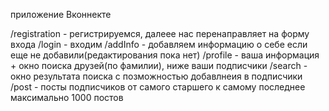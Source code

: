 приложение Вконнекте

/registration - регистрируемся, далеее нас перенаправляет на форму входа
/login - входим
/addInfo - добавляем информацию о себе если еще не добавили(редактирования пока нет)
/profile - ваша информация + окно поиска друзей(по фамилии), ниже ваши подписчики
/search - окно результата поиска с позможностью добавлнеия в подписчики
/post - посты подписчиков от самого старшего к самому последнее максимально 1000 постов